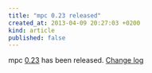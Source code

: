 ```yaml
---
title: "mpc 0.23 released"
created_at: 2013-04-09 20:27:03 +0200
kind: article
published: false
---
```


mpc [0.23](http://www.musicpd.org/download/mpc/0/mpc-0.23.tar.bz2) has
been released.
[Change log](http://git.musicpd.org/cgit/master/mpc.git/plain/NEWS?h=v0.23)
